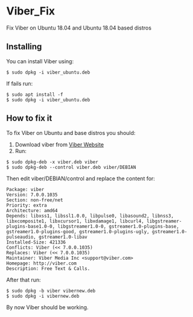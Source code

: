 # Viber_Fix
Fix Viber on Ubuntu 18.04 and Ubuntu 18.04 based distros

## Installing

You can install Viber using:
```
$ sudo dpkg -i viber_ubuntu.deb
```
If fails run:
```
$ sudo apt install -f
$ sudo dpkg -i viber_ubuntu.deb
```

## How to fix it

To fix Viber on Ubuntu and base distros you should:

1. Download viber from [Viber Website](https://www.viber.com/download/)
2. Run:

```
$ sudo dpkg-deb -x viber.deb viber
$ sudo dpkg-deb --control viber.deb viber/DEBIAN
```
Then edit viber/DEBIAN/control and replace the content for:
```
Package: viber
Version: 7.0.0.1035
Section: non-free/net
Priority: extra
Architecture: amd64
Depends: libxss1, libssl1.0.0, libpulse0, libasound2, libnss3, libxcomposite1, libxcursor1, libxdamage1, libcurl4, libgstreamer-plugins-base1.0-0, libgstreamer1.0-0, gstreamer1.0-plugins-base, gstreamer1.0-plugins-good, gstreamer1.0-plugins-ugly, gstreamer1.0-pulseaudio, gstreamer1.0-libav
Installed-Size: 421336
Conflicts: Viber (<< 7.0.0.1035)
Replaces: Viber (<< 7.0.0.1035)
Maintainer: Viber Media Inc <support@viber.com>
Homepage: http://viber.com
Description: Free Text & Calls.
```
After that run:
```
$ sudo dpkg -b viber vibernew.deb
$ sudo dpkg -i vibernew.deb
```
By now Viber should be working.
